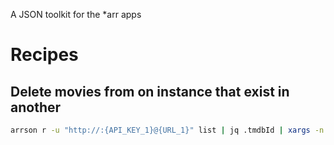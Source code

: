 A JSON toolkit for the *arr apps

# Recipes

## Delete movies from on instance that exist in another

```bash
arrson r -u "http://:{API_KEY_1}@{URL_1}" list | jq .tmdbId | xargs -n 1 -o arrson r -u "https//:{API_KEY_2}@{URL_2}" delete
```